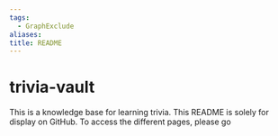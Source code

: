 ```yaml
---
tags:
  - GraphExclude
aliases: 
title: README
---
```

# trivia-vault
This is a knowledge base for learning trivia. This README is solely for display on GitHub. To access the different pages, please go 

